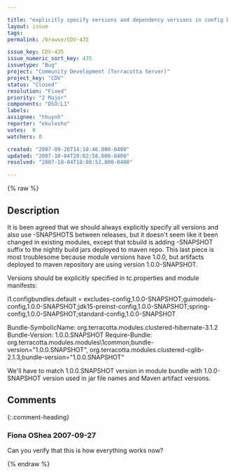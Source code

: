 ```yaml
---

title: "explicitly specify versions and dependency versions in config bundles"
layout: issue
tags: 
permalink: /browse/CDV-435

issue_key: CDV-435
issue_numeric_sort_key: 435
issuetype: "Bug"
project: "Community Development (Terracotta Server)"
project_key: "CDV"
status: "Closed"
resolution: "Fixed"
priority: "2 Major"
components: "DSO:L1"
labels: 
assignee: "hhuynh"
reporter: "ekulesho"
votes:  0
watchers: 0

created: "2007-09-26T14:10:46.000-0400"
updated: "2007-10-04T20:02:58.000-0400"
resolved: "2007-10-04T18:08:52.000-0400"

---
```




{% raw %}



## Description

<div markdown="1" class="description">

It is been agreed that we should always explicitly specify all versions and also use -SNAPSHOTS between releases, but it doesn't seem like it been changed in existing modules, except that tcbuild is adding -SNAPSHOT suffix to the nightly build jars deployed to maven repo. This last piece is most troublesome because module versions have 1.0.0, but artifacts deployed to maven repository are using version 1.0.0-SNAPSHOT.

Versions should be explicitly specified in tc.properties and module manifests:

l1.configbundles.default = excludes-config,1.0.0-SNAPSHOT;guimodels-config,1.0.0-SNAPSHOT;jdk15-preinst-config,1.0.0-SNAPSHOT;spring-config,1.0.0-SNAPSHOT;standard-config,1.0.0-SNAPSHOT

 Bundle-SymbolicName: org.terracotta.modules.clustered-hibernate-3.1.2
 Bundle-Version: 1.0.0.SNAPSHOT
 Require-Bundle: org.terracotta.modules.modules\1common;bundle-version="1.0.0.SNAPSHOT",
    org.terracotta.modules.clustered-cglib-2.1.3;bundle-version="1.0.0.SNAPSHOT" 

We'll have to match 1.0.0.SNAPSHOT version in module bundle with 1.0.0-SNAPSHOT version used in jar file names and Maven artifact versions.

</div>

## Comments


{:.comment-heading}
### **Fiona OShea** <span class="date">2007-09-27</span>

<div markdown="1" class="comment">

Can you verify that this is how everything works now?

</div>



{% endraw %}
